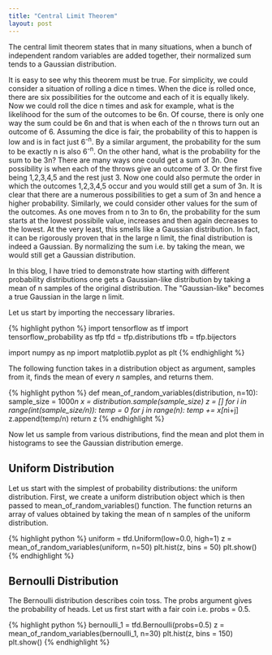 ```yaml
---
title: "Central Limit Theorem"
layout: post
---
```


The central limit theorem states that in many situations, when a bunch of independent random variables are added together, their normalized sum tends to a Gaussian distribution.

It is easy to see why this theorem must be true. For simplicity, we could consider a situation of rolling a dice n times. When the dice is rolled once, there are six possibilities for the outcome and each of it is equally likely. Now we could roll the dice n times and ask for example, what is the likelihood for the sum of the outcomes to be 6n. Of course, there is only one way the sum could be 6n and that is when each of the n throws turn out an outcome of 6. Assuming the dice is fair, the probability of this to happen is low and is in fact just 6<sup>-n</sup>. By a similar argument, the probability for the sum to be exactly n is also 6<sup>-n</sup>. On the other hand, what is the probability for the sum to be 3n? There are many ways one could get a sum of 3n. One possibility is when each of the throws give an outcome of 3. Or the first five being 1,2,3,4,5 and the rest just 3. Now one could also permute the order in which the outcomes 1,2,3,4,5 occur and you would still get a sum of 3n. It is clear that there are a numerous possibilities to get a sum of 3n and hence a higher probability. Similarly, we could consider other values for the sum of the outcomes. As one moves from n to 3n to 6n, the probability for the sum starts at the lowest possibile value, increases and then again decreases to the lowest. At the very least, this smells like a Gaussian distribution. In fact, it can be rigorously proven that in the large n limit, the final distribution is indeed a Gaussian. By normalizing the sum i.e. by taking the mean, we would still get a Gaussian distribution.

In this blog, I have tried to demonstrate how starting with different probability distributions one gets a Gaussian-like distribution by taking a mean of n samples of the original distribution. The "Gaussian-like" becomes a true Gaussian in the large n limit.

Let us start by importing the neccessary libraries.

{% highlight python %}
import tensorflow as tf
import tensorflow_probability as tfp
tfd = tfp.distributions
tfb = tfp.bijectors

import numpy as np
import matplotlib.pyplot as plt
{% endhighlight %}

The following function takes in a distribution object as argument, samples from it, finds the mean of every $n$ samples, and returns them.

{% highlight python %}
def mean_of_random_variables(distribution, n=10):
    sample_size = 1000*n
    x = distribution.sample(sample_size)
    z = []
    for i in range(int(sample_size/n)):
        temp = 0
        for j in range(n):
            temp += x[n*i+j]
        z.append(temp/n)
    return z
{% endhighlight %}    

Now let us sample from various distributions, find the mean and plot them in histograms to see the Gaussian distribution emerge.

## Uniform Distribution
Let us start with the simplest of probability distributions: the uniform distribution. First, we create a uniform distribution object which is then passed to mean_of_random_variables() function. The function returns an array of values obtained by taking the mean of n samples of the uniform distribution.

{% highlight python %}
uniform = tfd.Uniform(low=0.0, high=1)
z = mean_of_random_variables(uniform, n=50)
plt.hist(z, bins = 50)
plt.show()
{% endhighlight %}

## Bernoulli Distribution
The Bernoulli distribution describes coin toss. The probs argument gives the probability of heads. Let us first start with a fair coin i.e. probs = 0.5.

{% highlight python %}
bernoulli_1 = tfd.Bernoulli(probs=0.5)
z = mean_of_random_variables(bernoulli_1, n=30)
plt.hist(z, bins = 150)
plt.show()
{% endhighlight %}
